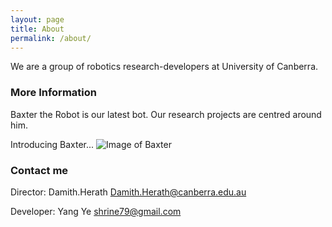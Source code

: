 ```yaml
---
layout: page
title: About
permalink: /about/
---
```


We are a group of robotics research-developers at University of Canberra. 

### More Information

Baxter the Robot is our latest bot. Our research projects are centred around him. 

Introducing Baxter...
![Image of Baxter](https://github.com/UCRoboticsLab/ucroboticslab.github.io/tree/master/images/Baxter.jpg)


### Contact me


Director: Damith.Herath
[Damith.Herath@canberra.edu.au](mailto:Damith.Herath@canberra.edu.au)

Developer: Yang Ye
[shrine79@gmail.com](mailto:shrine79@gmail.com)
